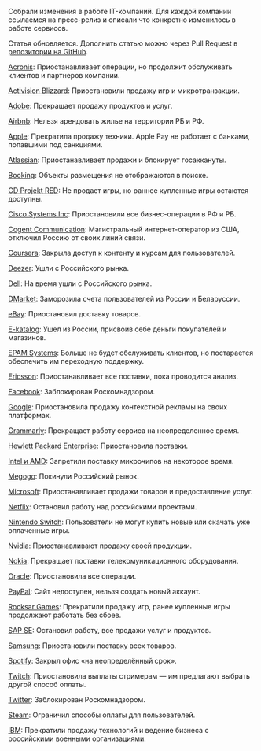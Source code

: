 Собрали изменения в работе IT-компаний. Для каждой компании ссылаемся на пресс-релиз и описали что конкретно изменилось в работе сервисов. 

Статья обновляется. Дополнить статью можно через Pull Request в [репозитории на GitHub](https://github.com/sparrowcode/Tutorials/ru/tutorials/sanctions-it-companies).

[Acronis](https://www.acronis.com/en-us/blog/posts/acronis-suspends-all-operations-in-russia/): Приостанавливает операции, но продолжит обслуживать клиентов и партнеров компании.

[Activision Blizzard](https://www.activisionblizzard.com/newsroom/2022/03/supporting-the-ukrainian-people): Приостановили продажу игр и микротранзакции. 

[Adobe](https://blog.adobe.com/en/publish/2022/03/04/adobe-stops-all-new-sales-in-russia): Прекращает продажу продуктов и услуг. 

[Airbnb](https://news.airbnb.com/airbnbs-actions-in-response-to-the-ukraine-crisis/): Нельзя арендовать жилье на территории РБ и РФ.

[Apple](https://www.buzzfeednews.com/article/sarahemerson/apple-responds-ukraine-russia-rt-sputnik-maps/): Прекратила продажу техники. Apple Pay не работает с банками, попавшими под санкциями. 

[Atlassian](https://www.atlassian.com/blog/announcements/atlassian-stands-with-ukraine): Приостанавливает продажи и блокирует госаккануты. 

[Booking](https://www.linkedin.com/posts/glennfogel_update-march-4-with-each-passing-day-as-activity-6904768188073275392-st4W/): Объекты размещения не отображаются в поиске. 

[CD Projekt RED](https://en.cdprojektred.com/news/important-update-2/): Не продает игры, но раннее купленные игры остаются доступны.

[Cisco Systems Inc](https://www.marketwatch.com/story/cisco-systems-is-latest-american-company-to-stop-business-operations-in-russia-2022-03-03?mod=search_headline): Приостановили все бизнес-операции в РФ и РБ.

[Cogent Communication](https://www.washingtonpost.com/technology/2022/03/04/russia-ukraine-internet-cogent-cutoff/): Магистральный интернет-оператор из США, отключил Россию от своих линий связи. 

[Coursera](https://blog.coursera.org/coursera-response-to-the-humanitarian-crisis-in-ukraine?utm_source=tw&utm_medium=social&utm_campaign=blog_courseraresponsetothehumanitariancrisisinukraine_03042022): Закрыла доступ к контенту и курсам для пользователей. 

[Deezer](https://www.newsler.ru/society/2022/03/05/deezer-uhodit-iz-rossii): Ушли с Российского рынка. 

[Dell](https://www.reuters.com/markets/europe/western-businesses-cut-some-russia-ties-over-ukraine-invasion-2022-02-25/): На время ушли с Российского рынка. 

[DMarket](https://devby.io/news/dmarket-zamorozil-scheta-polzovatelei-iz-rossii-i-belarusi-45-mln-perevedeny-vsu): Заморозила счета пользователей из России и Беларуссии. 

[eBay](https://lenta.ru/news/2022/03/05/ebayy/): Приостановил доставку товаров. 

[E-katalog](https://vc.ru/u/1011282-nikita/375139-ne-zhdite-vyplat-ot-e-katalog): Ушел из России, присвоив себе деньги покупателей и магазинов. 

[EPAM Systems](https://www.epam.com/about/newsroom/press-releases/2022/epam-provides-update-on-ukraine): Больше не будет обслуживать клиентов, но постарается обеспечить им переходную поддержку. 

[Ericsson](https://www.marketwatch.com/story/ericsson-suspends-all-deliveries-to-russia-271646145042): Приостанавливает все поставки, пока проводится анализ. 

[Facebook](https://rkn.gov.ru/news/rsoc/news74156.htm): Заблокирован Роскомнадзором. 

[Google](https://www.nytimes.com/2022/03/03/technology/google-ads-russia.html): Приостановила продажу контекстной рекламы на своих платформах. 

[Grammarly](https://www.grammarly.com/stand-with-ukraine/): Прекращает работу сервиса на неопределенное время. 

[Hewlett Packard Enterprise](https://www.vedomosti.ru/technology/articles/2022/03/02/911708-hp-priostanovila-postavki): Приостановила поставки. 

[Intel и AMD](https://videocardz.com/newz/intel-and-amd-officially-confirm-all-shipments-to-russia-and-belarus-have-been-suspended/): Запретили поставку микрочипов на некоторое время. 

[Megogo](https://www.vedomosti.ru/media/articles/2022/03/02/911742-megogo-prekraschaet-deyatelnost): Покинули Российский рынок. 

[Microsoft](ttps://blogs.microsoft.com/on-the-issues/2022/03/04/microsoft-suspends-russia-sales-ukraine-conflict/): Приостанавливает продажи товаров и предоставление услуг. 

[Netflix](https://meduza.io/news/2022/03/01/netflix-ostanovil-rabotu-nad-rossiyskimi-proektami-serialami-s-aleksandrom-petrovym-yuroy-borisovym-i-svetlanoy-hodchenkovoy): Остановил работу над российскими проектами.

[Nintendo Switch](https://www.forbes.ru/forbeslife/458059-onlajn-magazin-igr-nintendo-switch-peresel-v-rezim-tehniceskogo-obsluzivania/): Пользователи не могут купить новые или скачать уже оплаченные игры. 

[Nvidia](https://in.pcmag.com/graphics-cards/148243/nvidia-to-stop-all-product-sales-to-russia): Приостанавливают продажу своей продукции. 

[Nokia](https://tass.ru/ekonomika/13933855): Прекращает поставки телекомуникационного оборудования.

[Oracle](https://vc.ru/services/373790-oracle-obyavila-o-priostanovke-vseh-operaciy-v-rossii): Приостановила все операции.

[PayPal](https://www.reuters.com/business/paypal-shuts-down-its-services-russia-citing-ukraine-aggression-2022-03-05/): Сайт недоступен, нельзя создать новый аккаунт. 

[Rocksar Games](https://tass.ru/ekonomika/13976059): Прекратили продажу игр, ранее купленные игры продолжают работать без сбоев. 

[SAP SE](https://ria.ru/20220303/sap-1776200184.html): Остановил работу, все продажи услуг и продуктов.

[Samsung](https://www.fontanka.ru/2022/03/05/70488875/): Приостановили поставку всех товаров.

[Spotify](https://vc.ru/media/373892-spotify-zakryl-na-neopredelennyy-srok-ofis-v-rossii-na-fone-boev-v-ukraine): Закрыл офис «на неопределённый срок».

[Twitch](https://dtf.ru/gameindustry/1107855-twitch-priostanovila-vyplaty-rossiyskim-strimeram-im-predlagayut-vybrat-drugoy-sposob-oplaty): Приостановила выплаты стримерам — им предлагают выбрать другой способ оплаты.

[Twitter](https://vc.ru/social/375177-roskomnadzor-zablokiroval-twitter-v-rossii): Заблокирован Роскомнадзором.

[Steam](https://dtf.ru/gameindustry/1104642-steam-ogranichil-sposoby-oplaty-dlya-polzovateley-iz-rossii-dostupny-tolko-paypal-i-koshelek-magazina): Ограничил способы оплаты для пользователей.

[IBM](https://newsroom.ibm.com/War-in-Ukraine-Supporting-IBMers/): Прекратили продажу технологий и ведение бизнеса с российскими военными организациями. 